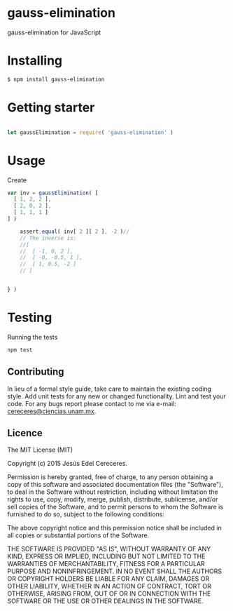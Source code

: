 # gauss-elimination
gauss-elimination for JavaScript

# Installing

```bash
$ npm install gauss-elimination
```

# Getting starter

```js

let gaussElimination = require( 'gauss-elimination' )
```
# Usage

Create

```js
var inv = gaussElimination( [
  [ 1, 2, 2 ],
  [ 2, 0, 2 ],
  [ 1, 1, 1 ]
] )

    assert.equal( inv[ 2 ][ 2 ], -2 )//
    // The inverse is:
    //[
    //  [ -1, 0, 2 ],
    //  [ -0, -0.5, 1 ],
    //  [ 1, 0.5, -2 ]
    // ]


} )
```

# Testing

Running the tests

```bash
npm test
```


## Contributing
In lieu of a formal style guide, take care to maintain the existing coding style. Add unit tests for any new or changed functionality. Lint and test your code.  For any bugs report please contact to me via e-mail: cereceres@ciencias.unam.mx.

## Licence
The MIT License (MIT)

Copyright (c) 2015 Jesús Edel Cereceres.

Permission is hereby granted, free of charge, to any person obtaining a copy of this software and associated documentation files (the "Software"), to deal in the Software without restriction, including without limitation the rights to use, copy, modify, merge, publish, distribute, sublicense, and/or sell copies of the Software, and to permit persons to whom the Software is furnished to do so, subject to the following conditions:

The above copyright notice and this permission notice shall be included in all copies or substantial portions of the Software.

THE SOFTWARE IS PROVIDED "AS IS", WITHOUT WARRANTY OF ANY KIND, EXPRESS OR IMPLIED, INCLUDING BUT NOT LIMITED TO THE WARRANTIES OF MERCHANTABILITY, FITNESS FOR A PARTICULAR PURPOSE AND NONINFRINGEMENT. IN NO EVENT SHALL THE AUTHORS OR COPYRIGHT HOLDERS BE LIABLE FOR ANY CLAIM, DAMAGES OR OTHER LIABILITY, WHETHER IN AN ACTION OF CONTRACT, TORT OR OTHERWISE, ARISING FROM, OUT OF OR IN CONNECTION WITH THE SOFTWARE OR THE USE OR OTHER DEALINGS IN THE SOFTWARE.
